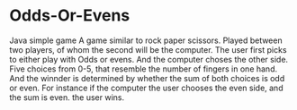 # Odds-Or-Evens
Java simple game
A game similar to rock paper scissors. Played between two players, of whom the second will be the computer. 
The user first picks to either play with Odds or evens. And the computer choses the other side. 
Five choices from 0-5, that resemble the number of fingers in one hand.
And the winnder is determined by whether the sum of both choices is odd or even. 
For instance if the computer the user chooses the even side, and the sum is even. the user wins.


